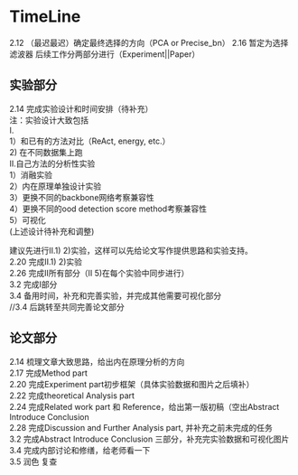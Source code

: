 # TimeLine
2.12 （最迟最迟）确定最终选择的方向（PCA or Precise_bn）
2.16 暂定为选择滤波器
后续工作分两部分进行（Experiment||Paper）  
  
## 实验部分
2.14 完成实验设计和时间安排（待补充）  
注：实验设计大致包括  
    I.  
    1）和已有的方法对比（ReAct, energy, etc.）  
    2) 在不同数据集上跑  
    II.自己方法的分析性实验  
    1）消融实验  
    2）内在原理单独设计实验  
    3）更换不同的backbone网络考察兼容性  
    4）更换不同的ood detection score method考察兼容性  
    5）可视化  
(上述设计待补充和调整)  

建议先进行II.1) 2)实验，这样可以先给论文写作提供思路和实验支持。  
2.20 完成II.1) 2)实验  
2.26 完成II所有部分（II 5)在每个实验中同步进行）  
3.2  完成I部分  
3.4  备用时间，补充和完善实验，并完成其他需要可视化部分  
//3.4 后跳转至共同完善论文部分  

## 论文部分
2.14 梳理文章大致思路，给出内在原理分析的方向  
2.17 完成Method part   
2.20 完成Experiment part初步框架（具体实验数据和图片之后填补）  
2.22 完成theoretical Analysis part  
2.24 完成Related work part 和 Reference，给出第一版初稿（空出Abstract Introduce Conclusion   
2.28 完成Discussion and Further Analysis part, 并补充之前未完成的任务  
3.2  完成Abstract Introduce Conclusion 三部分，补充完实验数据和可视化图片  
3.4 完成内部讨论和修缮，给老师看一下  
3.5  润色 复查  




     
